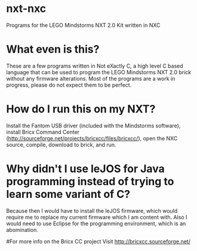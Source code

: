 # nxt-nxc
Programs for the LEGO Mindstorms NXT 2.0 Kit written in NXC

# What even is this?
These are a few programs written in Not eXactly C, a high level C based language that can be used to program the LEGO Mindstorms NXT 2.0 brick without any firmware alterations. Most of the programs are a work in progress, please do not expect them to be perfect.

# How do I run this on my NXT?
Install the Fantom USB driver (included with the Mindstorms software), install Bricx Command Center (http://sourceforge.net/projects/bricxcc/files/bricxcc/), open the NXC source, compile, download to brick, and run.

# Why didn't I use leJOS for Java programming instead of trying to learn some variant of C?
Because then I would have to install the leJOS firmware, which would require me to replace my current firmware which I am content with. Also I would need to use Eclipse for the programming environment, which is an abomination.

#For more info on the Bricx CC project
Visit http://bricxcc.sourceforge.net/
